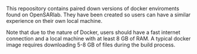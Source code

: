 This repoository contains paired down versions of docker enviroments found on OpenSARlab. They have been created so users can have a similar experience on their own local machine. 

Note that due to the nature of Docker, users should have a fast internet connection and a local machine with at least 8 GB of RAM. A typical docker image requires downloading 5-8 GB of files during the build process.
